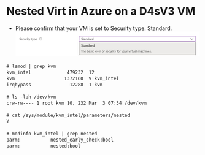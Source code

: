 # Nested Virt in Azure on a D4sV3 VM

- Please confirm that your VM is set to Security type: Standard.
![Nested Virt](5.png)

```
# lsmod | grep kvm
kvm_intel             479232  12
kvm                  1372160  9 kvm_intel
irqbypass              12288  1 kvm

# ls -lah /dev/kvm
crw-rw---- 1 root kvm 10, 232 Mar  3 07:34 /dev/kvm

# cat /sys/module/kvm_intel/parameters/nested
Y

# modinfo kvm_intel | grep nested
parm:           nested_early_check:bool
parm:           nested:bool
```